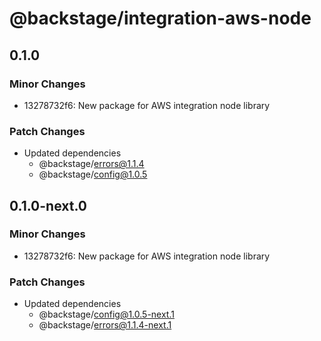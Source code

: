 # @backstage/integration-aws-node

## 0.1.0

### Minor Changes

- 13278732f6: New package for AWS integration node library

### Patch Changes

- Updated dependencies
  - @backstage/errors@1.1.4
  - @backstage/config@1.0.5

## 0.1.0-next.0

### Minor Changes

- 13278732f6: New package for AWS integration node library

### Patch Changes

- Updated dependencies
  - @backstage/config@1.0.5-next.1
  - @backstage/errors@1.1.4-next.1
